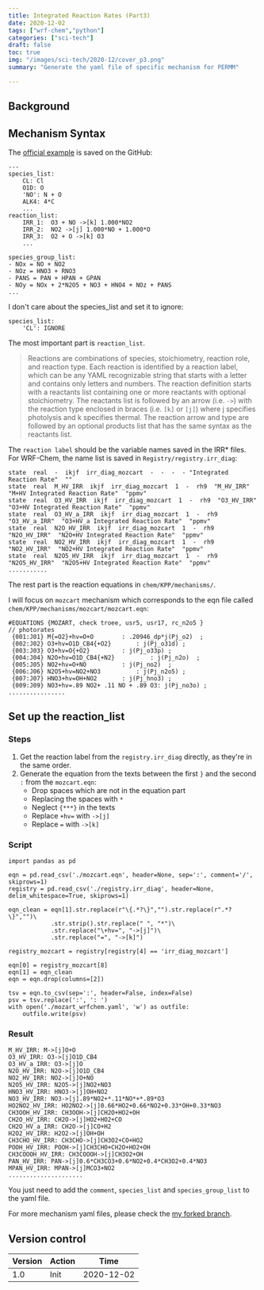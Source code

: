 ```yaml
---
title: Integrated Reaction Rates (Part3)
date: 2020-12-02
tags: ["wrf-chem","python"]
categories: ["sci-tech"]
draft: false
toc: true
img: "/images/sci-tech/2020-12/cover_p3.png"
summary: "Generate the yaml file of specific mechanism for PERMM"

---
```


## Background

## Mechanism Syntax

The [official example](https://github.com/barronh/permm/blob/wiki/MechanismSyntax.md) is saved on the GitHub:

```
---
species_list:
    CL: Cl
    O1D: O
    'NO': N + O
    ALK4: 4*C
    ...
reaction_list:
    IRR_1:  O3 + NO ->[k] 1.000*NO2
    IRR_2:  NO2 ->[j] 1.000*NO + 1.000*O
    IRR_3:  O2 + O ->[k] O3
    ...

species_group_list:
- NOx = NO + NO2
- NOz = HNO3 + RNO3
- PANS = PAN + HPAN + GPAN
- NOy = NOx + 2*N2O5 + NO3 + HNO4 + NOz + PANS
...
```

I don't care about the species_list and set it to ignore:

```
species_list:
    'CL': IGNORE
```

The most important part is `reaction_list`.

> Reactions are combinations of species, stoichiometry, reaction role, and reaction type. Each reaction is identified by a reaction label, which can be any YAML recognizable string that starts with a letter and contains only letters and numbers. The reaction definition starts with a reactants list containing one or more reactants with optional stoichiometry. The reactants list is followed by an arrow (i.e. `->`) with the reaction type enclosed in braces (i.e. `[k]` or `[j]`) where j specifies photolysis and k specifies thermal. The reaction arrow and type are followed by an optional products list that has the same syntax as the reactants list.

The `reaction label` should be the variable names saved in the IRR* files. For WRF-Chem, the name list is saved in `Registry/registry.irr_diag`:

```
state  real  -  ikjf  irr_diag_mozcart  -  -  -  - "Integrated Reaction Rate"  ""
state  real  M_HV_IRR  ikjf  irr_diag_mozcart  1  -  rh9  "M_HV_IRR"  "M+HV Integrated Reaction Rate"  "ppmv"
state  real  O3_HV_IRR  ikjf  irr_diag_mozcart  1  -  rh9  "O3_HV_IRR"  "O3+HV Integrated Reaction Rate"  "ppmv"
state  real  O3_HV_a_IRR  ikjf  irr_diag_mozcart  1  -  rh9  "O3_HV_a_IRR"  "O3+HV_a Integrated Reaction Rate"  "ppmv"
state  real  N2O_HV_IRR  ikjf  irr_diag_mozcart  1  -  rh9  "N2O_HV_IRR"  "N2O+HV Integrated Reaction Rate"  "ppmv"
state  real  NO2_HV_IRR  ikjf  irr_diag_mozcart  1  -  rh9  "NO2_HV_IRR"  "NO2+HV Integrated Reaction Rate"  "ppmv"
state  real  N2O5_HV_IRR  ikjf  irr_diag_mozcart  1  -  rh9  "N2O5_HV_IRR"  "N2O5+HV Integrated Reaction Rate"  "ppmv"
...........
```

The rest part is the reaction equations  in `chem/KPP/mechanisms/`.

I will focus on `mozcart` mechanism which corresponds to the eqn file called `chem/KPP/mechanisms/mozcart/mozcart.eqn`:

```
#EQUATIONS {MOZART, check troee, usr5, usr17, rc_n2o5 }
// photorates
 {001:J01} M{=O2}+hv=O+O        : .20946_dp*j(Pj_o2)  ;
 {002:J02} O3+hv=O1D_CB4{+O2}       : j(Pj_o31d) ;
 {003:J03} O3+hv=O{+O2}         : j(Pj_o33p) ;
 {004:J04} N2O+hv=O1D_CB4{+N2}          : j(Pj_n2o)  ;
 {005:J05} NO2+hv=O+NO          : j(Pj_no2)  ;
 {006:J06} N2O5+hv=NO2+NO3          : j(Pj_n2o5) ;
 {007:J07} HNO3+hv=OH+NO2       : j(Pj_hno3) ;
 {009:J09} NO3+hv=.89 NO2+ .11 NO + .89 O3: j(Pj_no3o) ; 
................
```

## Set up the reaction_list

### Steps

1. Get the reaction label from the `registry.irr_diag` directly, as they're in the same order.
2. Generate the equation from the texts between the first `}` and the second `:` from the `mozcart.eqn`:
   - Drop spaces which are not in the equation part
   - Replacing the spaces with `*`
   - Neglect `{***}` in the texts
   - Replace `+hv=` with `->[j]`
   - Replace `=` with `->[k]`

### Script

```
import pandas as pd

eqn = pd.read_csv('./mozcart.eqn', header=None, sep=':', comment='/', skiprows=1)
registry = pd.read_csv('./registry.irr_diag', header=None, delim_whitespace=True, skiprows=1)

eqn_clean = eqn[1].str.replace(r"\{.*?\}","").str.replace(r".*?\}","")\
            .str.strip().str.replace(" ", "*")\
            .str.replace("\+hv=", "->[j]")\
            .str.replace("=", "->[k]")

registry_mozcart = registry[registry[4] == 'irr_diag_mozcart']

eqn[0] = registry_mozcart[8]
eqn[1] = eqn_clean
eqn = eqn.drop(columns=[2])

tsv = eqn.to_csv(sep=':', header=False, index=False)
psv = tsv.replace(':', ': ')
with open('./mozart_wrfchem.yaml', 'w') as outfile:
    outfile.write(psv)
```

### Result

```
M_HV_IRR: M->[j]O+O
O3_HV_IRR: O3->[j]O1D_CB4
O3_HV_a_IRR: O3->[j]O
N2O_HV_IRR: N2O->[j]O1D_CB4
NO2_HV_IRR: NO2->[j]O+NO
N2O5_HV_IRR: N2O5->[j]NO2+NO3
HNO3_HV_IRR: HNO3->[j]OH+NO2
NO3_HV_IRR: NO3->[j].89*NO2+*.11*NO*+*.89*O3
HO2NO2_HV_IRR: HO2NO2->[j]0.66*HO2+0.66*NO2+0.33*OH+0.33*NO3
CH3OOH_HV_IRR: CH3OOH->[j]CH2O+HO2+OH
CH2O_HV_IRR: CH2O->[j]HO2+HO2+CO
CH2O_HV_a_IRR: CH2O->[j]CO+H2
H2O2_HV_IRR: H2O2->[j]OH+OH
CH3CHO_HV_IRR: CH3CHO->[j]CH3O2+CO+HO2
POOH_HV_IRR: POOH->[j]CH3CHO+CH2O+HO2+OH
CH3COOOH_HV_IRR: CH3COOOH->[j]CH3O2+OH
PAN_HV_IRR: PAN->[j]0.6*CH3CO3+0.6*NO2+0.4*CH3O2+0.4*NO3
MPAN_HV_IRR: MPAN->[j]MCO3+NO2
.....................
```

You just need to add the `comment`, `species_list` and `species_group_list` to the yaml file.

For more mechanism yaml files, please check the [my forked branch](https://github.com/zxdawn/permm/tree/wrfchem/src/permm/mechanisms).

## Version control

| Version | Action | Time       |
| ------- | ------ | ---------- |
| 1.0     | Init   | 2020-12-02 |